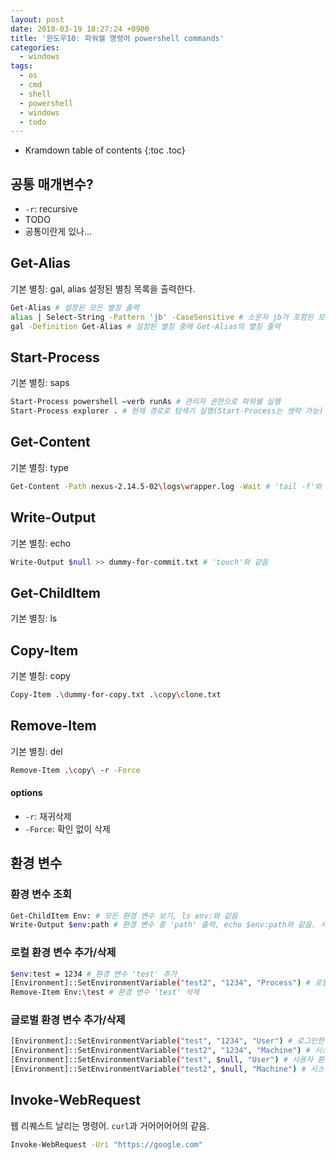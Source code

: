 ```yaml
---
layout: post
date: 2018-03-19 18:27:24 +0900
title: '윈도우10: 파워쉘 명령어 powershell commands'
categories:
  - windows
tags:
  - os
  - cmd
  - shell
  - powershell
  - windows
  - todo
---
```


* Kramdown table of contents
{:toc .toc}

## 공통 매개변수?

- `-r`: recursive
- TODO
- 공통이란게 있나...

## Get-Alias

기본 별칭: gal, alias
설정된 별칭 목록을 출력한다.

```bash
Get-Alias # 설정된 모든 별칭 출력
alias | Select-String -Pattern 'jb' -CaseSensitive # 소문자 jb가 포함된 모든 별칭 출력
gal -Definition Get-Alias # 설정된 별칭 중에 Get-Alias의 별칭 출력
```

## Start-Process

기본 별칭: saps

```bash
Start-Process powershell –verb runAs # 관리자 권한으로 파워쉘 실행
Start-Process explorer . # 현재 경로로 탐색기 실행(Start-Process는 생략 가능)
```

## Get-Content

기본 별칭: type

```bash
Get-Content -Path nexus-2.14.5-02\logs\wrapper.log -Wait # 'tail -f'와 같음
```

## Write-Output

기본 별칭: echo

```bash
Write-Output $null >> dummy-for-commit.txt # 'touch'와 같음
```

## Get-ChildItem

기본 별칭: ls

## Copy-Item

기본 별칭: copy

```bash
Copy-Item .\dummy-for-copy.txt .\copy\clone.txt
```

## Remove-Item

기본 별칭: del

```bash
Remove-Item .\copy\ -r -Force
```

#### options

- `-r`: 재귀삭제
- `-Force`: 확인 없이 삭제

## 환경 변수

### 환경 변수 조회

```bash
Get-ChildItem Env: # 모든 환경 변수 보기, ls env:와 같음
Write-Output $env:path # 환경 변수 중 'path' 출력, echo $env:path와 같음. 사실 그냥 $env:path만 쳐도 된다
```

### 로컬 환경 변수 추가/삭제

```bash
$env:test = 1234 # 환경 변수 'test' 추가
[Environment]::SetEnvironmentVariable("test2", "1234", "Process") # 로컬 환경 변수 추가 두 번째 방법
Remove-Item Env:\test # 환경 변수 'test' 삭제
```

### 글로벌 환경 변수 추가/삭제

```bash
[Environment]::SetEnvironmentVariable("test", "1234", "User") # 로그인한 사용자의 환경 변수로 'test' 추가
[Environment]::SetEnvironmentVariable("test2", "1234", "Machine") # 시스템 환경 변수로 'test2' 추가, 이 명령은 관리자 권한 필요하다
[Environment]::SetEnvironmentVariable("test", $null, "User") # 사용자 환경 변수 'test' 삭제
[Environment]::SetEnvironmentVariable("test2", $null, "Machine") # 시스템 환경 변수 'test2' 삭제
```

## Invoke-WebRequest

웹 리퀘스트 날리는 명령어. `curl`과 거어어어어의 같음.

```bash
Invoke-WebRequest -Uri "https://google.com"
```
